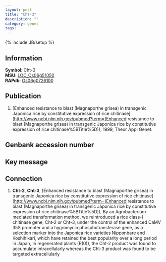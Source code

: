 ```yaml
---
layout: post
title: "Cht-3"
description: ""
category: genes
tags: 
---
```

{% include JB/setup %}

## Information
__Symbol__: Cht-3  
__MSU__: [LOC_Os06g51050](http://rice.plantbiology.msu.edu/cgi-bin/ORF_infopage.cgi?orf=LOC_Os06g51050)  
__RAPdb__: [Os06g0726100](http://rapdb.dna.affrc.go.jp/viewer/gbrowse_details/irgsp1?name=Os06g0726100)  

## Publication
1. [Enhanced resistance to blast (Magnaporthe grisea) in transgenic Japonica rice by constitutive expression of rice chitinase](http://www.ncbi.nlm.nih.gov/pubmed?term=(Enhanced resistance to blast (Magnaporthe grisea) in transgenic Japonica rice by constitutive expression of rice chitinase%5BTitle%5D)), 1999, Theor Appl Genet.

## Genbank accession number

## Key message

## Connection
1. __Cht-2__, __Cht-3__, [Enhanced resistance to blast (Magnaporthe grisea) in transgenic Japonica rice by constitutive expression of rice chitinase](http://www.ncbi.nlm.nih.gov/pubmed?term=(Enhanced resistance to blast (Magnaporthe grisea) in transgenic Japonica rice by constitutive expression of rice chitinase%5BTitle%5D)),  By an Agrobacterium-mediated transformation method, we reintroduced a rice class-I chitinase gene, Cht-2 or Cht-3, under the control of the enhanced CaMV 35S promoter and a hygromycin phosphotransferase gene, as a selection marker into the Japonica rice varieties Nipponbare and Koshihikari, which have retained the best popularity over a long period in Japan, In regenerated plants (R(0)), the Cht-2 product was found to accumulate intracellularly whereas the Cht-3 product was found to be targeted extracellularly


